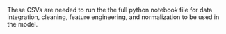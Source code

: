 These CSVs are needed to run the the full python notebook file for data integration, cleaning, feature engineering, and normalization to be used in the model.
